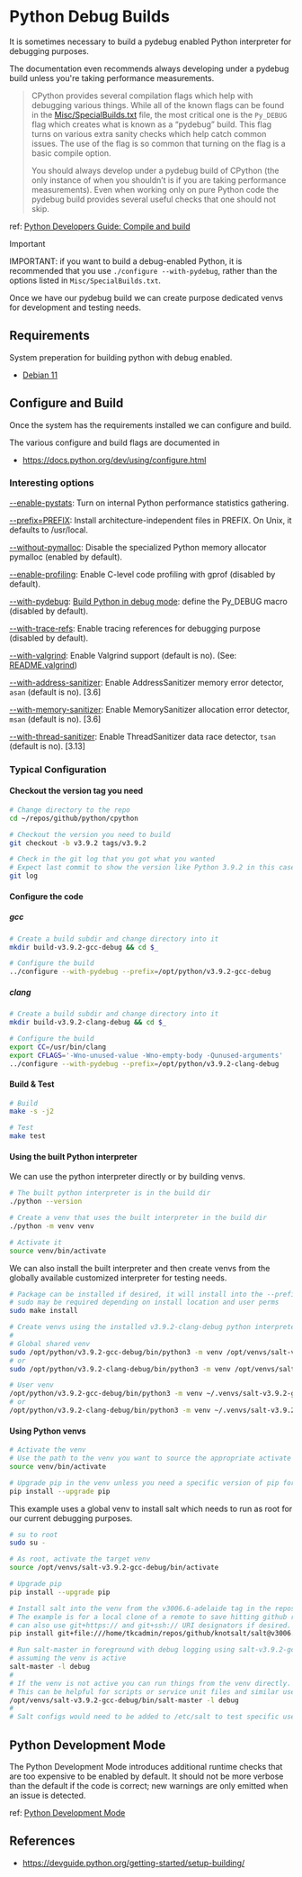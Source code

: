 # Python Debug Builds

It is sometimes necessary to build a pydebug enabled Python interpreter for debugging purposes.

The documentation even recommends always developing under a pydebug build unless you're taking performance measurements.

> CPython provides several compilation flags which help with debugging various things. While all of the known flags can be found in the [Misc/SpecialBuilds.txt](https://github.com/python/cpython/blob/main/Misc/SpecialBuilds.txt) file, the most critical one is the `Py_DEBUG` flag which creates what is known as a “pydebug” build. This flag turns on various extra sanity checks which help catch common issues. The use of the flag is so common that turning on the flag is a basic compile option.
>
> You should always develop under a pydebug build of CPython (the only instance of when you shouldn’t is if you are taking performance measurements). Even when working only on pure Python code the pydebug build provides several useful checks that one should not skip.

ref: [Python Developers Guide: Compile and build](https://devguide.python.org/getting-started/setup-building/#compile-and-build)

> [!IMPORTANT]
> IMPORTANT: if you want to build a debug-enabled Python, it is recommended that
you use ``./configure --with-pydebug``, rather than the options listed in `Misc/SpecialBuilds.txt`.

Once we have our pydebug build we can create purpose dedicated venvs for development and testing needs.

## Requirements

System preperation for building python with debug enabled.

- [Debian 11](python-build-reqs-debian11.md)

## Configure and Build

Once the system has the requirements installed we can configure and build.

The various configure and build flags are documented in

- https://docs.python.org/dev/using/configure.html

### Interesting options

[--enable-pystats](https://docs.python.org/dev/using/configure.html#cmdoption-enable-pystats): Turn on internal Python performance statistics gathering.

[--prefix=PREFIX](): Install architecture-independent files in PREFIX. On Unix, it defaults to /usr/local.

[--without-pymalloc](https://docs.python.org/dev/using/configure.html#cmdoption-without-pymalloc): Disable the specialized Python memory allocator pymalloc (enabled by default).

[--enable-profiling](https://docs.python.org/dev/using/configure.html#cmdoption-enable-profiling): Enable C-level code profiling with gprof (disabled by default).

[--with-pydebug](https://docs.python.org/dev/using/configure.html#cmdoption-with-pydebug): [Build Python in debug mode](https://docs.python.org/dev/using/configure.html#debug-build): define the Py_DEBUG macro (disabled by default).

[--with-trace-refs](https://docs.python.org/dev/using/configure.html#cmdoption-with-trace-refs): Enable tracing references for debugging purpose (disabled by default).

[--with-valgrind](https://docs.python.org/dev/using/configure.html#cmdoption-with-valgrind): Enable Valgrind support (default is no). (See: [README.valgrind](https://github.com/python/cpython/blob/main/Misc/README.valgrind))

[--with-address-sanitizer](https://docs.python.org/dev/using/configure.html#cmdoption-with-address-sanitizer): Enable AddressSanitizer memory error detector, `asan` (default is no). [3.6]

[--with-memory-sanitizer](https://docs.python.org/dev/using/configure.html#cmdoption-with-memory-sanitizer): Enable MemorySanitizer allocation error detector, `msan` (default is no). [3.6]

[--with-thread-sanitizer](https://docs.python.org/dev/using/configure.html#cmdoption-with-thread-sanitizer): Enable ThreadSanitizer data race detector, `tsan` (default is no). [3.13]

### Typical Configuration

#### Checkout the version tag you need

```bash
# Change directory to the repo
cd ~/repos/github/python/cpython

# Checkout the version you need to build
git checkout -b v3.9.2 tags/v3.9.2

# Check in the git log that you got what you wanted
# Expect last commit to show the version like Python 3.9.2 in this case
git log
```

#### Configure the code

##### gcc

```bash
# Create a build subdir and change directory into it
mkdir build-v3.9.2-gcc-debug && cd $_

# Configure the build
../configure --with-pydebug --prefix=/opt/python/v3.9.2-gcc-debug
```

##### clang

```bash
# Create a build subdir and change directory into it
mkdir build-v3.9.2-clang-debug && cd $_

# Configure the build
export CC=/usr/bin/clang
export CFLAGS='-Wno-unused-value -Wno-empty-body -Qunused-arguments'
../configure --with-pydebug --prefix=/opt/python/v3.9.2-clang-debug
```

#### Build & Test

```bash
# Build
make -s -j2

# Test
make test
```

#### Using the built Python interpreter

We can use the python interpreter directly or by building venvs.

```bash
# The built python interpreter is in the build dir
./python --version

# Create a venv that uses the built interpreter in the build dir
./python -m venv venv

# Activate it
source venv/bin/activate
```

We can also install the built interpreter and then create venvs from the globally available customized interpreter for testing needs.

```bash
# Package can be installed if desired, it will install into the --prefix location
# sudo may be required depending on install location and user perms
sudo make install

# Create venvs using the installed v3.9.2-clang-debug python interpreter
#
# Global shared venv
sudo /opt/python/v3.9.2-gcc-debug/bin/python3 -m venv /opt/venvs/salt-v3.9.2-gcc-debug
# or
sudo /opt/python/v3.9.2-clang-debug/bin/python3 -m venv /opt/venvs/salt-v3.9.2-clang-debug

# User venv
/opt/python/v3.9.2-gcc-debug/bin/python3 -m venv ~/.venvs/salt-v3.9.2-gcc-debug
# or
/opt/python/v3.9.2-clang-debug/bin/python3 -m venv ~/.venvs/salt-v3.9.2-clang-debug
```

#### Using Python venvs

```bash
# Activate the venv
# Use the path to the venv you want to source the appropriate activate script
source venv/bin/activate

# Upgrade pip in the venv unless you need a specific version of pip for your testing
pip install --upgrade pip
```

This example uses a global venv to install salt which needs to run as root for our current debugging purposes.

```bash
# su to root
sudo su -

# As root, activate the target venv
source /opt/venvs/salt-v3.9.2-gcc-debug/bin/activate

# Upgrade pip
pip install --upgrade pip

# Install salt into the venv from the v3006.6-adelaide tag in the repos
# The example is for a local clone of a remote to save hitting github repeatedly. One
# can also use git+https:// and git+ssh:// URI designators if desired.
pip install git+file:///home/tkcadmin/repos/github/knotsalt/salt@v3006.6-adelaide

# Run salt-master in foreground with debug logging using salt-v3.9.2-gcc-debug
# assuming the venv is active
salt-master -l debug
#
# If the venv is not active you can run things from the venv directly.
# This can be helpful for scripts or service unit files and similar use-cases.
/opt/venvs/salt-v3.9.2-gcc-debug/bin/salt-master -l debug
#
# Salt configs would need to be added to /etc/salt to test specific use-case issues
```

## Python Development Mode

The Python Development Mode introduces additional runtime checks that are too expensive to be enabled by default. It should not be more verbose than the default if the code is correct; new warnings are only emitted when an issue is detected.

ref: [Python Development Mode](https://docs.python.org/dev/library/devmode.html#devmode)

## References

- https://devguide.python.org/getting-started/setup-building/
